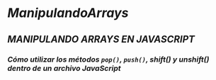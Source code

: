 # **_ManipulandoArrays_**

## **_MANIPULANDO ARRAYS EN JAVASCRIPT_**

### **_Cómo utilizar los métodos ```pop()```, ```push()```, shift() y unshift() dentro de un archivo JavaScript_**
